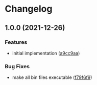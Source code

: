 # Changelog

## 1.0.0 (2021-12-26)


### Features

* initial implementation ([a9cc9aa](https://www.github.com/bosmak/asdf-checkov/commit/a9cc9aa5f6cc8c8ae0ff0878e8847c6d89d15a3e))


### Bug Fixes

* make all bin files executable ([f79f6f9](https://www.github.com/bosmak/asdf-checkov/commit/f79f6f9013881b0cb466ea7ff27e31f171ff08be))
